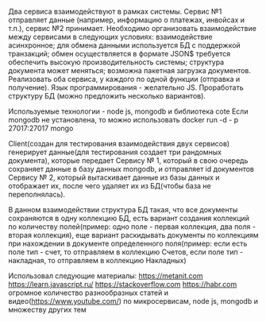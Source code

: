 Два сервиса взаимодействуют в рамках системы. Сервис №1 отправляет данные (например, информацию о платежах, инвойсах и т.п.), сервис №2 принимает.
Необходимо организовать взаимодействие между сервисами в следующих условиях:
    взаимодействие асинхронное;
    для обмена данными используется БД с поддержкой транзакций;
    обмен осуществляется в формате JSON$
    требуется обеспечить высокую производительность системы;
    структура документа может меняться;
    возможна пакетная загрузка документов.
Реализовать оба сервиса, у каждого по одной функции (отправка и получение). Язык программирования - желательно JS.
Проработать структуру БД (можно предложить несколько вариантов).


Используемые технологии - node js, mongodb и библиотека cote
Если mongodb не установлена, то можно использовать docker run -d - p 27017:27017 mongo

Client(создан для тестирования взаимодействия двух сервисов) генерирует данные(для тестирования создает три рандомных документа), которые передает Сервису № 1, который в свою очередь сохраняет данные в базу данных mongodb, и отправляет id документов Сервису № 2, который вытаскивает данные из базы данных и отображает их, после чего удаляет их из БД(чтобы база не переполнялась).

В данном взаимодействии структура БД такая, что все документы сохраняются в одну коллекцию БД, есть вариант создания коллекций по количеству полей(пример: одно поле - первая коллекция, два поля - вторая коллекция), еще вариант раскидывать документы по коллекциям при нахождении в документе определенного поля(пример: если есть поле тип - счет, то отправляем в коллекцию Счетов, если поле тип - накладная, то отправляем в коллекцию Накладных)

Использовал следующие материалы:
    https://metanit.com
    https://learn.javascript.ru/
    https://stackoverflow.com
    https://habr.com
    огромное количество разнообразных статей и видео(https://www.youtube.com/) по микросервисам, node js, mongodb и множеству других тем
